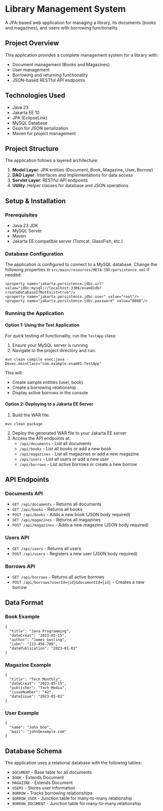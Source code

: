 # Library Management System

A JPA-based web application for managing a library, its documents (books and magazines), and users with borrowing functionality.

## Project Overview

This application provides a complete management system for a library with:

- Document management (Books and Magazines)
- User management
- Borrowing and returning functionality
- JSON-based RESTful API endpoints

## Technologies Used

- Java 23
- Jakarta EE 10
- JPA (EclipseLink)
- MySQL Database
- Gson for JSON serialization
- Maven for project management

## Project Structure

The application follows a layered architecture:

1. **Model Layer**: JPA entities (Document, Book, Magazine, User, Borrow)
2. **DAO Layer**: Interfaces and implementations for data access
3. **Servlet Layer**: RESTful API endpoints
4. **Utility**: Helper classes for database and JSON operations

## Setup & Installation

### Prerequisites

- Java 23 JDK
- MySQL Server
- Maven
- Jakarta EE compatible server (Tomcat, GlassFish, etc.)

### Database Configuration

The application is configured to connect to a MySQL database. Change the following properties in `src/main/resources/META-INF/persistence.xml` if needed:

```
<property name="jakarta.persistence.jdbc.url" value="jdbc:mysql://localhost:3306/exam01db?createDatabaseIfNotExist=true"/>
<property name="jakarta.persistence.jdbc.user" value="root"/>
<property name="jakarta.persistence.jdbc.password" value="0000"/>
```

### Running the Application

#### Option 1: Using the Test Application

For quick testing of functionality, run the `TestApp` class:

1. Ensure your MySQL server is running
2. Navigate to the project directory and run:

```
mvn clean compile exec:java -Dexec.mainClass="com.example.exam01.TestApp"
```

This will:
- Create sample entities (user, book)
- Create a borrowing relationship
- Display active borrows in the console

#### Option 2: Deploying to a Jakarta EE Server

1. Build the WAR file:

```
mvn clean package
```

2. Deploy the generated WAR file to your Jakarta EE server
3. Access the API endpoints at:
   - `/api/documents` - List all documents
   - `/api/books` - List all books or add a new book
   - `/api/magazines` - List all magazines or add a new magazine
   - `/api/users` - List all users or add a new user
   - `/api/borrows` - List active borrows or create a new borrow

## API Endpoints

### Documents API

- `GET /api/documents` - Returns all documents
- `GET /api/books` - Returns all books
- `POST /api/books` - Adds a new book (JSON body required)
- `GET /api/magazines` - Returns all magazines
- `POST /api/magazines` - Adds a new magazine (JSON body required)

### Users API

- `GET /api/users` - Returns all users
- `POST /api/users` - Registers a new user (JSON body required)

### Borrows API

- `GET /api/borrows` - Returns all active borrows
- `POST /api/borrows?userId={id}&documentId={id}` - Creates a new borrow

## Data Format

### Book Example

```
{
  "title": "Java Programming",
  "dateCreat": "2023-05-15",
  "author": "James Gosling",
  "isbn": "123-456-789",
  "datePublication": "2023-01-01"
}
```

### Magazine Example

```
{
  "title": "Tech Monthly",
  "dateCreat": "2023-05-15",
  "publisher": "Tech Media",
  "issueNumber": "42",
  "dateIssue": "2023-05-01"
}
```

### User Example

```
{
  "name": "John Doe",
  "mail": "john@example.com"
}
```

## Database Schema

The application uses a relational database with the following tables:

- `DOCUMENT` - Base table for all documents
- `BOOK` - Extends Document
- `MAGAZINE` - Extends Document
- `USERS` - Stores user information
- `BORROW` - Tracks borrowing relationships
- `BORROW_USER` - Junction table for many-to-many relationship
- `BORROW_DOCUMENT` - Junction table for many-to-many relationship
